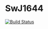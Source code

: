 # SwJ1644

[![Build Status](https://travis-ci.org/yuanchuanzou/SwJ1644.svg?branch=master)](https://travis-ci.org/yuanchuanzou/SwJ1644)
